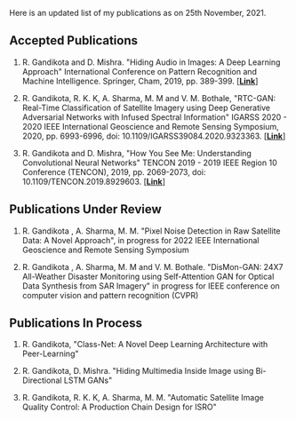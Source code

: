 Here is an updated list of my publications as on 25th November, 2021. 
## Accepted Publications
1. R. Gandikota and D. Mishra. "Hiding Audio in Images: A Deep Learning Approach" International Conference on Pattern Recognition and Machine Intelligence. Springer, Cham, 2019, pp. 389-399. [[**Link**]](https://link.springer.com/chapter/10.1007/978-3-030-34872-4_43)
    
2. R. Gandikota, R. K. K, A. Sharma, M. M and V. M. Bothale, "RTC-GAN: Real-Time Classification of Satellite Imagery using Deep Generative Adversarial Networks with Infused Spectral Information" IGARSS 2020 - 2020 IEEE International Geoscience and Remote Sensing Symposium, 2020, pp. 6993-6996, doi: 10.1109/IGARSS39084.2020.9323363. [[**Link**]](https://ieeexplore.ieee.org/document/9323363)

3. R. Gandikota and D. Mishra, "How You See Me: Understanding Convolutional Neural Networks" TENCON 2019 - 2019 IEEE Region 10 Conference (TENCON), 2019, pp. 2069-2073, doi: 10.1109/TENCON.2019.8929603. [[**Link**]](https://ieeexplore.ieee.org/document/8929603)

## Publications Under Review
1. R. Gandikota , A. Sharma, M. M. "Pixel Noise Detection in Raw Satellite Data: A Novel Approach", in progress for 2022 IEEE International Geoscience and Remote Sensing Symposium
    
2. R. Gandikota , A. Sharma, M. M and V. M. Bothale. "DisMon-GAN: 24X7 All-Weather Disaster Monitoring using  Self-Attention GAN for Optical Data Synthesis from SAR Imagery" in progress for IEEE conference on computer vision and pattern recognition (CVPR)

## Publications In Process
1. R. Gandikota, "Class-Net: A Novel Deep Learning Architecture with Peer-Learning"
    
2. R. Gandikota, D. Mishra. "Hiding Multimedia Inside Image using Bi-Directional LSTM GANs"
    
3. R. Gandikota, R. K. K, A. Sharma, M. M. "Automatic Satellite Image Quality Control: A Production Chain Design for ISRO"
 
